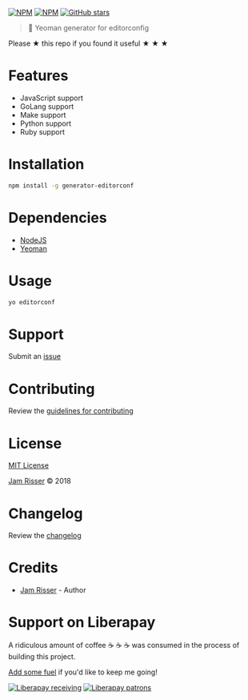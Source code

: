 [![NPM](https://img.shields.io/npm/v/generator-editorconf.svg?style=flat-square)](https://www.npmjs.com/package/generator-editorconf)
[![NPM](https://img.shields.io/npm/dt/generator-editorconf.svg?style=flat-square)](https://www.npmjs.com/package/generator-editorconf)
[![GitHub stars](https://img.shields.io/github/stars/codejamninja/generator-editorconf.svg?style=social&label=Stars)](https://github.com/codejamninja/generator-editorconf)

> 🎩 Yeoman generator for editorconfig

Please ★ this repo if you found it useful ★ ★ ★


# Features

* JavaScript support
* GoLang support
* Make support
* Python support
* Ruby support


# Installation

```sh
npm install -g generator-editorconf
```


# Dependencies

* [NodeJS](https://nodejs.org)
* [Yeoman](http://yeoman.io)


# Usage

```sh
yo editorconf
```


# Support

Submit an [issue](https://github.com/codejamninja/generator-editorconf/issues/new)


# Contributing

Review the [guidelines for contributing](https://github.com/codejamninja/generator-editorconf/blob/master/CONTRIBUTING.md)


# License

[MIT License](https://github.com/codejamninja/generator-editorconf/blob/master/LICENSE)

[Jam Risser](https://codejam.ninja) © 2018


# Changelog

Review the [changelog](https://github.com/codejamninja/generator-editorconf/blob/master/CHANGELOG.md)


# Credits

* [Jam Risser](https://codejam.ninja) - Author


# Support on Liberapay

A ridiculous amount of coffee ☕ ☕ ☕ was consumed in the process of building this project.

[Add some fuel](https://liberapay.com/codejamninja/donate) if you'd like to keep me going!

[![Liberapay receiving](https://img.shields.io/liberapay/receives/codejamninja.svg?style=flat-square)](https://liberapay.com/codejamninja/donate)
[![Liberapay patrons](https://img.shields.io/liberapay/patrons/codejamninja.svg?style=flat-square)](https://liberapay.com/codejamninja/donate)

